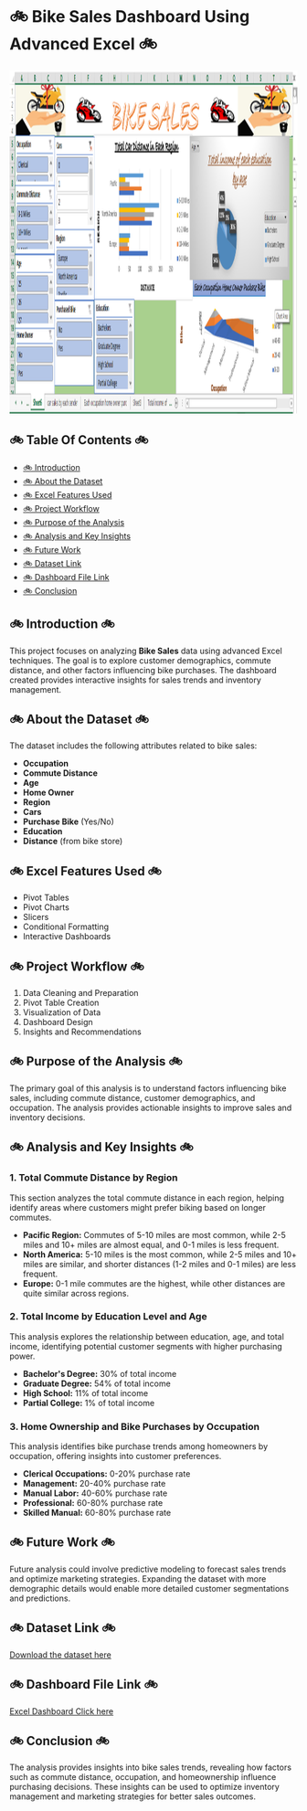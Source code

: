 <h1>🚲 <strong>Bike Sales Dashboard Using Advanced Excel</strong> 🚲</h1>

<img src="https://github.com/SinghPriya5/Bike-Sales/blob/main/Bike%20sales.png" alt="Bike Sales Dashboard" width="1000" height="600"> <!-- Replace with the actual image link -->

<h2>🚲 <strong>Table Of Contents</strong> 🚲</h2>
<ul>
    <li><a href="#introduction">🚲 Introduction</a></li>
    <li><a href="#about-the-dataset">🚲 About the Dataset</a></li>
    <li><a href="#excel-features-used">🚲 Excel Features Used</a></li>
    <li><a href="#project-workflow">🚲 Project Workflow</a></li>
    <li><a href="#purpose-of-the-analysis">🚲 Purpose of the Analysis</a></li>
    <li><a href="#analysis-and-key-insights">🚲 Analysis and Key Insights</a></li>
    <li><a href="#future-work">🚲 Future Work</a></li>
    <li><a href="#dataset-link">🚲 Dataset Link</a></li>
    <li><a href="#dashboard-file-link">🚲 Dashboard File Link</a></li>
    <li><a href="#conclusion">🚲 Conclusion</a></li>
</ul>

<h2 id="introduction">🚲 <strong>Introduction</strong> 🚲</h2>
<p>This project focuses on analyzing <strong>Bike Sales</strong> data using advanced Excel techniques. The goal is to explore customer demographics, commute distance, and other factors influencing bike purchases. The dashboard created provides interactive insights for sales trends and inventory management.</p>

<h2 id="about-the-dataset">🚲 <strong>About the Dataset</strong> 🚲</h2>
<p>The dataset includes the following attributes related to bike sales:</p>
<ul>
    <li><strong>Occupation</strong></li>
    <li><strong>Commute Distance</strong></li>
    <li><strong>Age</strong></li>
    <li><strong>Home Owner</strong></li>
    <li><strong>Region</strong></li>
    <li><strong>Cars</strong></li>
    <li><strong>Purchase Bike</strong> (Yes/No)</li>
    <li><strong>Education</strong></li>
    <li><strong>Distance</strong> (from bike store)</li>
</ul>

<h2 id="excel-features-used">🚲 <strong>Excel Features Used</strong> 🚲</h2>
<ul>
    <li>Pivot Tables</li>
    <li>Pivot Charts</li>
    <li>Slicers</li>
    <li>Conditional Formatting</li>
    <li>Interactive Dashboards</li>
</ul>

<h2 id="project-workflow">🚲 <strong>Project Workflow</strong> 🚲</h2>
<ol>
    <li>Data Cleaning and Preparation</li>
    <li>Pivot Table Creation</li>
    <li>Visualization of Data</li>
    <li>Dashboard Design</li>
    <li>Insights and Recommendations</li>
</ol>

<h2 id="purpose-of-the-analysis">🚲 <strong>Purpose of the Analysis</strong> 🚲</h2>
<p>The primary goal of this analysis is to understand factors influencing bike sales, including commute distance, customer demographics, and occupation. The analysis provides actionable insights to improve sales and inventory decisions.</p>

<h2 id="analysis-and-key-insights">🚲 <strong>Analysis and Key Insights</strong> 🚲</h2>

<h3>1. Total Commute Distance by Region</h3>
<p>This section analyzes the total commute distance in each region, helping identify areas where customers might prefer biking based on longer commutes.</p>
<ul>
    <li><strong>Pacific Region:</strong> Commutes of 5-10 miles are most common, while 2-5 miles and 10+ miles are almost equal, and 0-1 miles is less frequent.</li>
    <li><strong>North America:</strong> 5-10 miles is the most common, while 2-5 miles and 10+ miles are similar, and shorter distances (1-2 miles and 0-1 miles) are less frequent.</li>
    <li><strong>Europe:</strong> 0-1 mile commutes are the highest, while other distances are quite similar across regions.</li>
</ul>

<h3>2. Total Income by Education Level and Age</h3>
<p>This analysis explores the relationship between education, age, and total income, identifying potential customer segments with higher purchasing power.</p>
<ul>
    <li><strong>Bachelor's Degree:</strong> 30% of total income</li>
    <li><strong>Graduate Degree:</strong> 54% of total income</li>
    <li><strong>High School:</strong> 11% of total income</li>
    <li><strong>Partial College:</strong> 1% of total income</li>
</ul>

<h3>3. Home Ownership and Bike Purchases by Occupation</h3>
<p>This analysis identifies bike purchase trends among homeowners by occupation, offering insights into customer preferences.</p>
<ul>
    <li><strong>Clerical Occupations:</strong> 0-20% purchase rate</li>
    <li><strong>Management:</strong> 20-40% purchase rate</li>
    <li><strong>Manual Labor:</strong> 40-60% purchase rate</li>
    <li><strong>Professional:</strong> 60-80% purchase rate</li>
    <li><strong>Skilled Manual:</strong> 60-80% purchase rate</li>
</ul>

<h2 id="future-work">🚲 <strong>Future Work</strong> 🚲</h2>
<p>Future analysis could involve predictive modeling to forecast sales trends and optimize marketing strategies. Expanding the dataset with more demographic details would enable more detailed customer segmentations and predictions.</p>

<h2 id="dataset-link">🚲 <strong>Dataset Link</strong> 🚲</h2>

[Download the dataset here](https://github.com/SinghPriya5/Bike-Sales/blob/main/bike%20sales%20data.xlsx)

<h2 id="dashboard-file-link">🚲 <strong>Dashboard File Link</strong> 🚲</h2>

[Excel Dashboard Click here](https://github.com/SinghPriya5/Bike-Sales/blob/main/bike_sales_new.xlsx)

<h2 id="conclusion">🚲 <strong>Conclusion</strong> 🚲</h2>
<p>The analysis provides insights into bike sales trends, revealing how factors such as commute distance, occupation, and homeownership influence purchasing decisions. These insights can be used to optimize inventory management and marketing strategies for better sales outcomes.</p>

